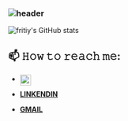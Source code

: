### ![header](https://capsule-render.vercel.app/api?type=Rounded&color=gradient&text=HELLO&hight=500&fontSize=50&textBg=false)
![fritiy's GitHub stats](https://github-readme-stats.vercel.app/api?username=firity&show_icons=true&theme=radical)



<!--
**firity/firity** is a ✨ _special_ ✨ repository because its `README.md` (this file) appears on your GitHub profile.

Here are some ideas to get you started:

- 🔭 I’m currently working on ...
- 🌱 I’m currently learning ...
- 👯 I’m looking to collaborate on ...
- 🤔 I’m looking for help with ...
- 💬 Ask me about ...
- 📫 How to reach me: ...
- 😄 Pronouns: ...
- ⚡ Fun fact: ...
-->
## 📫 𝙷𝚘𝚠 𝚝𝚘 𝚛𝚎𝚊𝚌𝚑 𝚖𝚎:

* <a href="https://twitter.com/FRITIY">
  <img align="left" alt="FRITIY| Twitter" width="22px" src="https://raw.githubusercontent.com/peterthehan/peterthehan/master/assets/twitter.svg" />
</a>

* **[LINKENDIN](https://be.linkedin.com/in/firewyni-getahun-31a6501b3)**

* **[GMAIL](firewynigetahun@gmail.com)**

